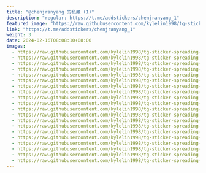 ```yaml
---
title: "@chenjranyang 的私藏 (1)"
description: "regular: https://t.me/addstickers/chenjranyang_1"
featured_image: "https://raw.githubusercontent.com/kylelin1998/tg-sticker-spreading-worldwide-images/main/img/f15ae312-b274-4964-993d-78c1043e4f73.jpg"
link: "https://t.me/addstickers/chenjranyang_1"
weight: 3
date: 2024-02-16T08:08:10+08:00
images:
  - https://raw.githubusercontent.com/kylelin1998/tg-sticker-spreading-worldwide-images/main/img/f15ae312-b274-4964-993d-78c1043e4f73.jpg
  - https://raw.githubusercontent.com/kylelin1998/tg-sticker-spreading-worldwide-images/main/img/1683157a-fddd-4995-a4d1-3076bf44c257.jpg
  - https://raw.githubusercontent.com/kylelin1998/tg-sticker-spreading-worldwide-images/main/img/7ba332a2-03a3-4a8d-ab17-73835f4fcbb4.jpg
  - https://raw.githubusercontent.com/kylelin1998/tg-sticker-spreading-worldwide-images/main/img/931a80d9-f8db-43df-b0e6-b5c9316c3f5d.jpg
  - https://raw.githubusercontent.com/kylelin1998/tg-sticker-spreading-worldwide-images/main/img/1d2698ab-4ddd-4ffd-bf02-6000601e4e15.jpg
  - https://raw.githubusercontent.com/kylelin1998/tg-sticker-spreading-worldwide-images/main/img/5c6a5628-8c45-49fe-a986-9a198cadf830.jpg
  - https://raw.githubusercontent.com/kylelin1998/tg-sticker-spreading-worldwide-images/main/img/8501e7d2-fcca-4cb2-91d6-139de5a72e4b.jpg
  - https://raw.githubusercontent.com/kylelin1998/tg-sticker-spreading-worldwide-images/main/img/8ea61008-e2d1-4ac1-8ad0-b68cfd28880c.jpg
  - https://raw.githubusercontent.com/kylelin1998/tg-sticker-spreading-worldwide-images/main/img/0a32a8f7-81e7-4f85-8217-2e68c8845803.jpg
  - https://raw.githubusercontent.com/kylelin1998/tg-sticker-spreading-worldwide-images/main/img/5f4e42e2-3e69-4caf-bd5e-c156c7674972.jpg
  - https://raw.githubusercontent.com/kylelin1998/tg-sticker-spreading-worldwide-images/main/img/c1b51529-abd6-4b7d-87ab-ca682a207a7a.jpg
  - https://raw.githubusercontent.com/kylelin1998/tg-sticker-spreading-worldwide-images/main/img/ea537ace-aa03-4b0f-b2aa-062327ee8877.jpg
  - https://raw.githubusercontent.com/kylelin1998/tg-sticker-spreading-worldwide-images/main/img/6c7cd93d-d546-4b40-95d1-c8ee6a1c4e29.jpg
  - https://raw.githubusercontent.com/kylelin1998/tg-sticker-spreading-worldwide-images/main/img/65797881-b846-477f-8076-6dcdd62f1122.jpg
  - https://raw.githubusercontent.com/kylelin1998/tg-sticker-spreading-worldwide-images/main/img/8b7c6d9a-8f34-438b-8965-fb0fda4e460a.jpg
  - https://raw.githubusercontent.com/kylelin1998/tg-sticker-spreading-worldwide-images/main/img/60f15e47-f596-4edd-a26a-c5e29f4e5d70.jpg
  - https://raw.githubusercontent.com/kylelin1998/tg-sticker-spreading-worldwide-images/main/img/b3cc1741-1129-4a1c-8b76-72c0b05df6ac.jpg
  - https://raw.githubusercontent.com/kylelin1998/tg-sticker-spreading-worldwide-images/main/img/c4ed9ef2-de08-42e2-b554-f82bb76cea2b.jpg
  - https://raw.githubusercontent.com/kylelin1998/tg-sticker-spreading-worldwide-images/main/img/8b217296-7602-4363-8bb5-f79bb5cfce48.jpg
  - https://raw.githubusercontent.com/kylelin1998/tg-sticker-spreading-worldwide-images/main/img/17ccddb3-1711-4312-8314-1d08601a51e0.jpg
---
```

